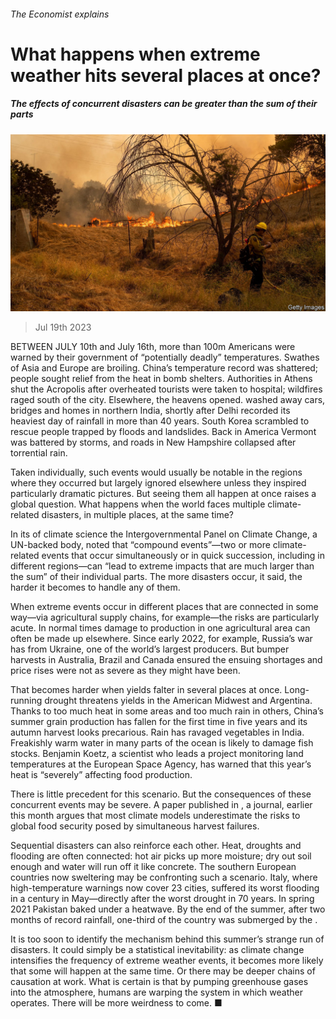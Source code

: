 ###### The Economist explains

# What happens when extreme weather hits several places at once? 

##### The effects of concurrent disasters can be greater than the sum of their parts 

![image](images/20230722_BLP503.jpg) 

> Jul 19th 2023 

BETWEEN JULY 10th and July 16th, more than 100m Americans were warned by their government of “potentially deadly” temperatures. Swathes of Asia and Europe are broiling. China’s temperature record was shattered; people sought relief from the heat in bomb shelters. Authorities in Athens shut the Acropolis after overheated tourists were taken to hospital; wildfires raged south of the city. Elsewhere, the heavens opened.  washed away cars, bridges and homes in northern India, shortly after Delhi recorded its heaviest day of rainfall in more than 40 years. South Korea scrambled to rescue people trapped by floods and landslides. Back in America Vermont was battered by storms, and roads in New Hampshire collapsed after torrential rain. 

Taken individually, such events would usually be notable in the regions where they occurred but largely ignored elsewhere unless they inspired particularly dramatic pictures. But seeing them all happen at once raises a global question. What happens when the world faces multiple climate-related disasters, in multiple places, at the same time? 

In its  of climate science the Intergovernmental Panel on Climate Change, a UN-backed body, noted that “compound events”—two or more climate-related events that occur simultaneously or in quick succession, including in different regions—can “lead to extreme impacts that are much larger than the sum” of their individual parts. The more disasters occur, it said, the harder it becomes to handle any of them. 


When extreme events occur in different places that are connected in some way—via agricultural supply chains, for example—the risks are particularly acute. In normal times damage to production in one agricultural area can often be made up elsewhere. Since early 2022, for example, Russia’s war has  from Ukraine, one of the world’s largest producers. But bumper harvests in Australia, Brazil and Canada ensured the ensuing shortages and price rises were not as severe as they might have been. 

That becomes harder when yields falter in several places at once. Long-running drought threatens yields in the American Midwest and Argentina. Thanks to too much heat in some areas and too much rain in others, China’s summer grain production has fallen for the first time in five years and its autumn harvest looks precarious. Rain has ravaged vegetables in India. Freakishly warm water in many parts of the ocean is likely to damage fish stocks. Benjamin Koetz, a scientist who leads a project monitoring land temperatures at the European Space Agency, has warned that this year’s heat is “severely” affecting food production. 

There is little precedent for this scenario. But the consequences of these concurrent events may be severe. A paper published in , a journal, earlier this month argues that most climate models underestimate the risks to global food security posed by simultaneous harvest failures. 

Sequential disasters can also reinforce each other. Heat, droughts and flooding are often connected: hot air picks up more moisture; dry out soil enough and water will run off it like concrete. The southern European countries now sweltering may be confronting such a scenario. Italy, where high-temperature warnings now cover 23 cities, suffered its worst flooding in a century in May—directly after the worst drought in 70 years. In spring 2021 Pakistan baked under a heatwave. By the end of the summer, after two months of record rainfall, one-third of the country was submerged by the . 

It is too soon to identify the mechanism behind this summer’s strange run of disasters. It could simply be a statistical inevitability: as climate change intensifies the frequency of extreme weather events, it becomes more likely that some will happen at the same time. Or there may be deeper chains of causation at work. What is certain is that by pumping greenhouse gases into the atmosphere, humans are warping the system in which weather operates. There will be more weirdness to come. ■


